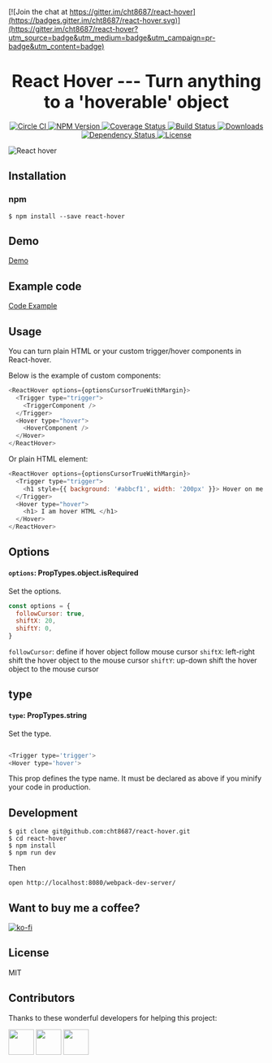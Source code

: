 [![Join the chat at https://gitter.im/cht8687/react-hover](https://badges.gitter.im/cht8687/react-hover.svg)](https://gitter.im/cht8687/react-hover?utm_source=badge&utm_medium=badge&utm_campaign=pr-badge&utm_content=badge)

<big><h1 align="center">React Hover --- Turn anything to a 'hoverable' object</h1></big>

<p align="center">
  <a href="https://circleci.com/gh/cht8687/react-hover">
    <img src="https://circleci.com/gh/cht8687/react-hover.svg?style=shield"
         alt="Circle CI">
  </a>

  <a href="https://www.npmjs.com/package/react-hover">
    <img src="https://img.shields.io/npm/v/react-hover.svg?style=flat-square"
         alt="NPM Version">
  </a>

 <a href="https://coveralls.io/github/cht8687/react-hover?branch=master">
    <img src="https://coveralls.io/repos/cht8687/react-hover/badge.svg?branch=master&service=github" alt="Coverage Status" />
 </a>

  <a href="https://travis-ci.org/cht8687/react-hover">
    <img src="https://img.shields.io/travis/cht8687/react-hover.svg?style=flat-square"
         alt="Build Status">
  </a>

  <a href="https://npmjs.org/package/react-hover">
    <img src="http://img.shields.io/npm/dm/react-hover.svg?style=flat-square"
         alt="Downloads">
  </a>

  <a href="https://david-dm.org/cht8687/react-hover.svg">
    <img src="https://david-dm.org/cht8687/react-hover.svg?style=flat-square"
         alt="Dependency Status">
  </a>

  <a href="https://github.com/cht8687/react-hover/blob/master/LICENSE">
    <img src="https://img.shields.io/npm/l/react-hover.svg?style=flat-square"
         alt="License">
  </a>
</p>

<p align="center"><big>

</big></p>

![React hover](src/example/react-hover-new.gif)

## Installation

### npm

```
$ npm install --save react-hover
```

## Demo

[Demo](http://cht8687.github.io/react-hover/example/)

## Example code

[Code Example](https://github.com/cht8687/react-hover/blob/master/src/example/Example.js)

## Usage

You can turn plain HTML or your custom trigger/hover components in React-hover.

Below is the example of custom components:

```js
<ReactHover options={optionsCursorTrueWithMargin}>
  <Trigger type="trigger">
    <TriggerComponent />
  </Trigger>
  <Hover type="hover">
    <HoverComponent />
  </Hover>
</ReactHover>
```

Or plain HTML element:

```js
<ReactHover options={optionsCursorTrueWithMargin}>
  <Trigger type="trigger">
    <h1 style={{ background: '#abbcf1', width: '200px' }}> Hover on me </h1>
  </Trigger>
  <Hover type="hover">
    <h1> I am hover HTML </h1>
  </Hover>
</ReactHover>
```

## Options

#### `options`: PropTypes.object.isRequired

Set the options.

```js
const options = {
  followCursor: true,
  shiftX: 20,
  shiftY: 0,
}
```

`followCursor`: define if hover object follow mouse cursor
`shiftX`: left-right shift the hover object to the mouse cursor
`shiftY`: up-down shift the hover object to the mouse cursor

## type

#### `type`: PropTypes.string

Set the type.

```js

<Trigger type='trigger'>
<Hover type='hover'>

```

This prop defines the type name. It must be declared as above if you minify your code in production.

## Development

```
$ git clone git@github.com:cht8687/react-hover.git
$ cd react-hover
$ npm install
$ npm run dev
```

Then

```
open http://localhost:8080/webpack-dev-server/
```

## Want to buy me a coffee?

[![ko-fi](https://www.ko-fi.com/img/githubbutton_sm.svg)](https://ko-fi.com/X8X71IORB)

## License

MIT

## Contributors

Thanks to these wonderful developers for helping this project:

<p float="left">
    <a href="https://github.com/illiteratewriter"><img src="https://avatars1.githubusercontent.com/u/5787110?s=400&v=4" width="50" height="50" /></a>
    <a href="https://github.com/simPod"><img src="https://avatars3.githubusercontent.com/u/327717?s=400&v=4" width="50" height="50" /></a>
    <a href="https://github.com/bucketsec"><img src="https://avatars1.githubusercontent.com/u/35276194?s=400&v=4" width="50" height="50" /></a>
</p>
